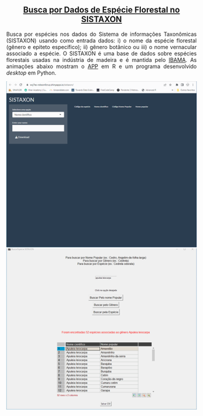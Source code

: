 <h2 style="text-align:center"><a href="http://www.ibama.gov.br/phocadownload/sinaflor/2022/2022-07-22_Lista_especies_DOF.csv">Busca por Dados de Espécie Florestal no SISTAXON</a></h2>
<p style="text-align:justify">Busca por espécies nos dados do Sistema de informações Taxonômicas (SISTAXON) usando como entrada dados: i) o nome da espécie florestal (gênero e epiteto específico); ii) gênero botânico ou iii) o nome vernacular associado a espécie. O SISTAXON é uma base de dados sobre espécies florestais usadas na indústria de madeira e é mantida pelo <a href="http://www.ibama.gov.br/index.php">IBAMA</a>. As animações abaixo mostram o <a href="https://rcdev.shinyapps.io/sistaxon/?_ga=2.160427453.1862688075.1675954230-954436830.1675954230">APP</a> em R e um programa desenvolvido <i>desktop</i> em Python.</p>
<img src="https://github.com/rcDeveloping/sistaxon/blob/main/output/sistaxon_R_app.gif" style="align:center"></img>
<br>
<img src="https://github.com/rcDeveloping/sistaxon/blob/main/output/sistaxon_Python.gif" style="align:center"></img>
